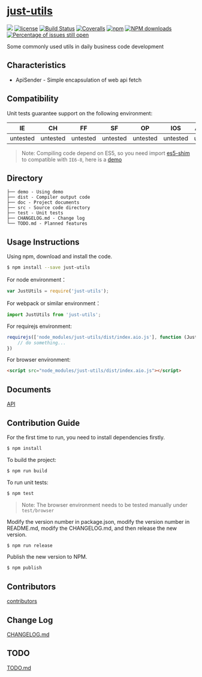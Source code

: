 # [just-utils](https://github.com/just-utils/just-utils)
[![](https://img.shields.io/badge/Powered%20by-jslib%20base-brightgreen.svg)](https://github.com/sixwinds/just-utils)
[![license](https://img.shields.io/badge/license-MIT-blue.svg)](https://github.com/sixwinds/just-utils/blob/master/LICENSE)
[![Build Status](https://travis-ci.org/sixwinds/just-utils.svg?branch=master)](https://travis-ci.org/sixwinds/just-utils)
[![Coveralls](https://img.shields.io/coveralls/sixwinds/just-utils.svg)](https://coveralls.io/github/sixwinds/just-utils)
[![npm](https://img.shields.io/badge/npm-0.1.0-orange.svg)](https://www.npmjs.com/package/just-utils)
[![NPM downloads](http://img.shields.io/npm/dm/just-utils.svg?style=flat-square)](http://www.npmtrends.com/just-utils)
[![Percentage of issues still open](http://isitmaintained.com/badge/open/just-utils/just-utils.svg)](http://isitmaintained.com/project/sixwinds/just-utils "Percentage of issues still open")

Some commonly used utils in daily business code development

## Characteristics

- ApiSender - Simple encapsulation of web api fetch 

## Compatibility
Unit tests guarantee support on the following environment:

| IE   | CH   | FF   | SF   | OP   | IOS  | Android   | Node  |
| ---- | ---- | ---- | ---- | ---- | ---- | ---- | ----- |
| untested | untested | untested | untested | untested | untested | untested | untested |

> Note: Compiling code depend on ES5, so you need import [es5-shim](http://github.com/es-shims/es5-shim/) to compatible with `IE6-8`, here is a [demo](./demo/demo-global.html)

## Directory
```
├── demo - Using demo
├── dist - Compiler output code
├── doc - Project documents
├── src - Source code directory
├── test - Unit tests
├── CHANGELOG.md - Change log
└── TODO.md - Planned features
```

## Usage Instructions

Using npm, download and install the code. 

```bash
$ npm install --save just-utils
```

For node environment：

```js
var JustUtils = require('just-utils');
```

For webpack or similar environment：

```js
import JustUtils from 'just-utils';
```

For requirejs environment:

```js
requirejs(['node_modules/just-utils/dist/index.aio.js'], function (JustUtils) {
    // do something...
})
```

For browser environment:

```html
<script src="node_modules/just-utils/dist/index.aio.js"></script>
```

## Documents
[API](./doc/api.md)

## Contribution Guide
For the first time to run, you need to install dependencies firstly.

```bash
$ npm install
```

To build the project:

```bash
$ npm run build
```

To run unit tests:

```bash
$ npm test
```

> Note: The browser environment needs to be tested manually under ```test/browser```

Modify the version number in package.json, modify the version number in README.md, modify the CHANGELOG.md, and then release the new version.

```bash
$ npm run release
```

Publish the new version to NPM.

```bash
$ npm publish
```

## Contributors

[contributors](https://github.com/sixwinds/just-utils/graphs/contributors)

## Change Log
[CHANGELOG.md](./CHANGELOG.md)

## TODO
[TODO.md](./TODO.md)